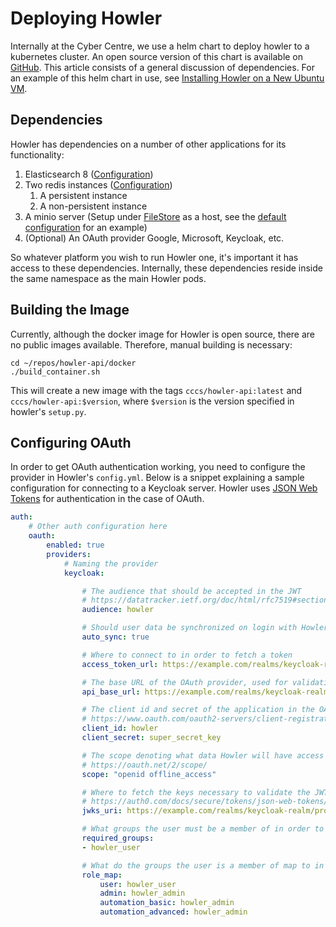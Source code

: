 # Deploying Howler

Internally at the Cyber Centre, we use a helm chart to deploy howler to a kubernetes cluster. An open source version of this chart is available on [GitHub](https://github.com/CybercentreCanada/howler/tree/main/howler-helm). This article consists of a general discussion of dependencies. For an example of this helm chart in use, see [Installing Howler on a New Ubuntu VM](/howler-docs/installation/deployment_minikube).

## Dependencies

Howler has dependencies on a number of other applications for its functionality:

1. Elasticsearch 8 ([Configuration](/howler-docs/installation/configuration/#datastore))
1. Two redis instances ([Configuration](/howler-docs/installation/configuration/#redis))
    1. A persistent instance
    1. A non-persistent instance
1. A minio server (Setup under [FileStore](/howler-docs/installation/configuration/#filestore) as a host, see the [default configuration](/howler-docs/installation/default_configuration) for an example)
1. (Optional) An OAuth provider Google, Microsoft, Keycloak, etc.

So whatever platform you wish to run Howler one, it's important it has access to these dependencies. Internally, these
dependencies reside inside the same namespace as the main Howler pods.

## Building the Image

Currently, although the docker image for Howler is open source, there are no public images available. Therefore, manual
building is necessary:

<!-- LINK TO THE DEVELOPERS GUIDE SETUP SOMEWHERE BEFORE THIS. Some users are gonna go straight to the installation section and may not have read the Developer's Guide -->
```shell
cd ~/repos/howler-api/docker
./build_container.sh
```

This will create a new image with the tags `cccs/howler-api:latest` and `cccs/howler-api:$version`, where `$version`
is the version specified in howler's `setup.py`.

## Configuring OAuth

In order to get OAuth authentication working, you need to configure the provider in Howler's `config.yml`. Below is a
snippet explaining a sample configuration for connecting to a Keycloak server. Howler uses
[JSON Web Tokens](https://jwt.io/) for authentication in the case of OAuth.

```yaml
auth:
    # Other auth configuration here
    oauth:
        enabled: true
        providers:
            # Naming the provider
            keycloak:

                # The audience that should be accepted in the JWT
                # https://datatracker.ietf.org/doc/html/rfc7519#section-4.1.3
                audience: howler

                # Should user data be synchronized on login with Howler?
                auto_sync: true

                # Where to connect to in order to fetch a token
                access_token_url: https://example.com/realms/keycloak-realm/protocol/openid-connect/token

                # The base URL of the OAuth provider, used for validation
                api_base_url: https://example.com/realms/keycloak-realm/protocol/openid-connect/

                # The client id and secret of the application in the OAuth provider
                # https://www.oauth.com/oauth2-servers/client-registration/client-id-secret/
                client_id: howler
                client_secret: super_secret_key

                # The scope denoting what data Howler will have access to on successful authentication
                # https://oauth.net/2/scope/
                scope: "openid offline_access"

                # Where to fetch the keys necessary to validate the JWT returned from the server.
                # https://auth0.com/docs/secure/tokens/json-web-tokens/json-web-key-sets
                jwks_uri: https://example.com/realms/keycloak-realm/protocol/openid-connect/certs

                # What groups the user must be a member of in order to have access to howler?
                required_groups:
                - howler_user

                # What do the groups the user is a member of map to in terms of roles in Howler?
                role_map:
                    user: howler_user
                    admin: howler_admin
                    automation_basic: howler_admin
                    automation_advanced: howler_admin
```
